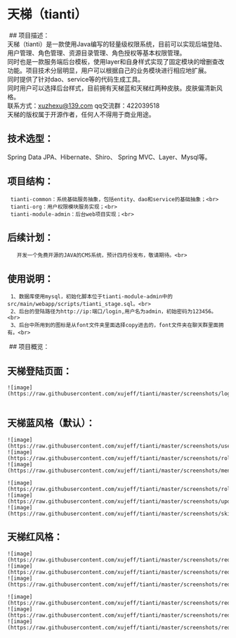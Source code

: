 # 天梯（tianti）
  ## 项目描述：<br>
         天梯（tianti）是一款使用Java编写的轻量级权限系统，目前可以实现后端登陆、用户管理、角色管理、资源目录管理、角色授权等基本权限管理。<br>
         同时也是一款服务端后台模板，使用layer和自身样式实现了固定模块的增删查改功能。项目技术分层明显，用户可以根据自己的业务模块进行相应地扩展。<br>
         同时提供了针对dao、service等的代码生成工具。<br>
         同时用户可以选择后台样式，目前拥有天梯蓝和天梯红两种皮肤。皮肤偏清新风格。<br>
         联系方式：xuzhexu@139.com qq交流群：422039518<br>
         天梯的版权属于开源作者，任何人不得用于商业用途。<br>
  ## 技术选型：<br>
  Spring Data JPA、Hibernate、Shiro、 Spring MVC、Layer、Mysql等。<br>
  ## 项目结构：<br>
     tianti-common：系统基础服务抽象，包括entity、dao和service的基础抽象；<br>
     tianti-org：用户权限模块服务实现；<br>
     tianti-module-admin：后台web项目实现；<br>
  ## 后续计划：<br>
       开发一个免费开源的JAVA的CMS系统，预计四月份发布，敬请期待。<br>
  ## 使用说明：<br>
     1、数据库使用mysql，初始化脚本位于tianti-module-admin中的src/main/webapp/scripts/tianti_stage.sql。<br>
     2、后台的登陆路径为http://ip:端口/login,用户名为admin，初始密码为123456。<br>
     3、后台中所用到的图标是从font文件夹里面选择copy进去的，font文件夹在聊天群里面拥有。<br>
  ## 项目概览：<br>
  ## 天梯登陆页面：<br>
    ![image](https://raw.githubusercontent.com/xujeff/tianti/master/screenshots/login.png)  
  ## 天梯蓝风格（默认）：<br>
    ![image](https://raw.githubusercontent.com/xujeff/tianti/master/screenshots/userlist.png)
    ![image](https://raw.githubusercontent.com/xujeff/tianti/master/screenshots/rolelist.png)
    ![image](https://raw.githubusercontent.com/xujeff/tianti/master/screenshots/menulist.png)                                              
    ![image](https://raw.githubusercontent.com/xujeff/tianti/master/screenshots/roleset.png)
    ![image](https://raw.githubusercontent.com/xujeff/tianti/master/screenshots/updatePwd.png)
    ![image](https://raw.githubusercontent.com/xujeff/tianti/master/screenshots/skin.png)
  ## 天梯红风格：<br>
    ![image](https://raw.githubusercontent.com/xujeff/tianti/master/screenshots/red/userlist.png)
    ![image](https://raw.githubusercontent.com/xujeff/tianti/master/screenshots/red/rolelist.png)
    ![image](https://raw.githubusercontent.com/xujeff/tianti/master/screenshots/red/menulist.png)                                              
    ![image](https://raw.githubusercontent.com/xujeff/tianti/master/screenshots/red/roleSet.png)
    ![image](https://raw.githubusercontent.com/xujeff/tianti/master/screenshots/red/updatePwd.png)
    ![image](https://raw.githubusercontent.com/xujeff/tianti/master/screenshots/red/skin.png)
    
  

